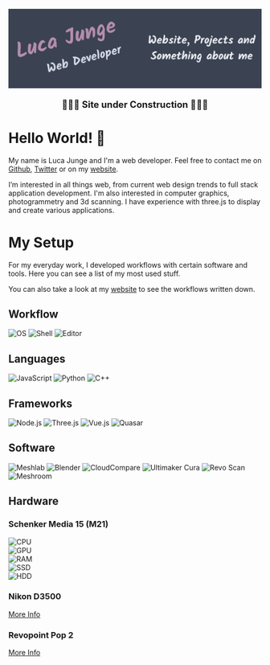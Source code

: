 <!---
LucaJunge/LucaJunge is a ✨ special ✨ repository because its `README.md` (this file) appears on your GitHub profile.
You can click the Preview link to take a look at your changes.
--->

[![Header](./header/header.png "Header")](https://luca-junge.de/)

<p align="center" style="font-size:1.3em;font-weight:bold;">🚧🚧🚧 Site under Construction 🚧🚧🚧</p>

# Hello World! 👋

My name is Luca Junge and I'm a web developer. Feel free to contact me on [Github](https://github.com/LucaJunge), [Twitter](https://twitter.com/phtgrmmtry) or on my [website](https://luca-junge.de).

I’m interested in all things web, from current web design trends to full stack application development. I'm also interested in computer graphics, photogrammetry and 3d scanning.
I have experience with three.js to display and create various applications.

# My Setup

For my everyday work, I developed workflows with certain software and tools. Here you can see a list of my most used stuff.

You can also take a look at my [website](https://luca-junge.de) to see the workflows written down.

## Workflow

![OS](https://img.shields.io/badge/OS-Linux-blue?style=flat&logo=linux&logoColor=white)
![Shell](https://img.shields.io/badge/Shell-Bash-blue?style=flat&logo=gnubash&logoColor=white)
![Editor](https://img.shields.io/badge/Editor-VS%20Code-blue?style=flat&logo=visualstudiocode&logoColor=white)

## Languages

![JavaScript](https://img.shields.io/badge/Javascript--brightgreen?style=flat)
![Python](https://img.shields.io/badge/Python--orange?style=flat)
![C++](https://img.shields.io/badge/C++--orange?style=flat)

## Frameworks

![Node.js](https://img.shields.io/badge/Framework-Node.js-blue?style=flat&logo=nodedotjs&logoColor=white)
![Three.js](https://img.shields.io/badge/Framework-Three.js-blue?style=flat&logo=threedotjs&logoColor=white)
![Vue.js](https://img.shields.io/badge/Framework-Vue.js-blue?style=flat&logo=vuedotjs&logoColor=white)
![Quasar](https://img.shields.io/badge/Framework-Quasar-blue?style=flat&logo=quasar&logoColor=white)

## Software

![Meshlab](https://img.shields.io/badge/3D%20Processing-Meshlab-blue?style=flat&logoColor=white)
![Blender](https://img.shields.io/badge/3D%20Processing-Blender-blue?style=flat&logoColor=white)
![CloudCompare](https://img.shields.io/badge/Point%20Cloud%20Fusing-CloudCompare-blue?style=flat&logoColor=white)
![Ultimaker Cura](https://img.shields.io/badge/3D%20Printing-Ultimaker%20Cura-blue?style=flat&logoColor=white)
![Revo Scan](https://img.shields.io/badge/3D%20Scanning-Revo%20Scan-blue?style=flat&logoColor=white)
![Meshroom](https://img.shields.io/badge/Photogrammetry-Meshroom-blue?style=flat&logoColor=white)

## Hardware

### Schenker Media 15 (M21)

![CPU](https://img.shields.io/badge/CPU-Intel%20Core%20i5--11400H-blue?style=flat&logoColor=white)  
![GPU](https://img.shields.io/badge/GPU-NVIDIA%20GeForce%20RTX%203050%20Ti%20|%204%20GB%20GDDR6-blue?style=flat&logoColor=white)  
![RAM](https://img.shields.io/badge/RAM-2%20x%2016%20GB%20%2832%20GB%29%20DDR4--3200%20Samsung-blue?style=flat&logoColor=white)  
![SSD](https://img.shields.io/badge/SSD-500%20GB%20M.2%20Samsung%20980%20%7C%20PCIe%203.0%20x4%20%7C%20NVMe-blue?style=flat&logoColor=white)  
![HDD](https://img.shields.io/badge/HDD-1%20TB%20Seagate%20BarraCuda%20%7C%205.400%20U%2Fmin-blue?style=flat&logoColor=white)

### Nikon D3500

[More Info](https://www.nikon.de/de_DE/product/digital-cameras/slr/consumer/d3500)

### Revopoint Pop 2

[More Info](https://www.revopoint3d.com/)

